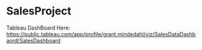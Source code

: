 # SalesProject

Tableau DashBoard Here: https://public.tableau.com/app/profile/grant.mindedahl/viz/SalesDataDashbaord/SalesDashboard
